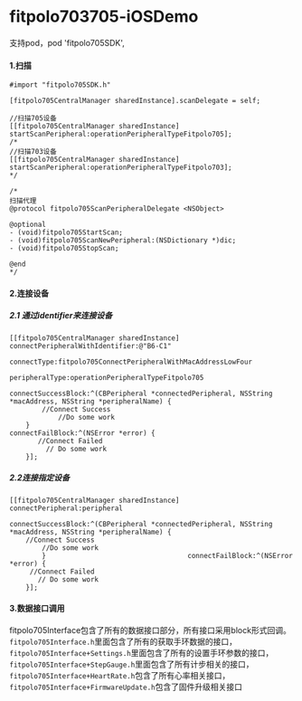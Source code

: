 # fitpolo703705-iOSDemo

支持pod，pod 'fitpolo705SDK',
#### 1.扫描
```
#import "fitpolo705SDK.h"

[fitpolo705CentralManager sharedInstance].scanDelegate = self;

//扫描705设备
[[fitpolo705CentralManager sharedInstance] startScanPeripheral:operationPeripheralTypeFitpolo705];
/*
//扫描703设备
[[fitpolo705CentralManager sharedInstance] startScanPeripheral:operationPeripheralTypeFitpolo703];
*/

/*
扫描代理
@protocol fitpolo705ScanPeripheralDelegate <NSObject>

@optional
- (void)fitpolo705StartScan;
- (void)fitpolo705ScanNewPeripheral:(NSDictionary *)dic;
- (void)fitpolo705StopScan;

@end
*/

```

#### 2.连接设备
##### 2.1 通过identifier来连接设备

```
[[fitpolo705CentralManager sharedInstance] connectPeripheralWithIdentifier:@"B6-C1"
                                                               connectType:fitpolo705ConnectPeripheralWithMacAddressLowFour
                                                            peripheralType:operationPeripheralTypeFitpolo705
                                                       connectSuccessBlock:^(CBPeripheral *connectedPeripheral, NSString *macAddress, NSString *peripheralName) {
        //Connect Success
		    //Do some work
    }                                                     connectFailBlock:^(NSError *error) {
       //Connect Failed
	     // Do some work
    }];
```

##### 2.2连接指定设备

```
[[fitpolo705CentralManager sharedInstance] connectPeripheral:peripheral
                                         connectSuccessBlock:^(CBPeripheral *connectedPeripheral, NSString *macAddress, NSString *peripheralName) {
    //Connect Success
		//Do some work
        }                                   connectFailBlock:^(NSError *error) {
     //Connect Failed
	   // Do some work
    }];
```

#### 3.数据接口调用
fitpolo705Interface包含了所有的数据接口部分，所有接口采用block形式回调。
```fitpolo705Interface.h```里面包含了所有的获取手环数据的接口，```fitpolo705Interface+Settings.h```里面包含了所有的设置手环参数的接口，```fitpolo705Interface+StepGauge.h```里面包含了所有计步相关的接口，```fitpolo705Interface+HeartRate.h```包含了所有心率相关接口，```fitpolo705Interface+FirmwareUpdate.h```包含了固件升级相关接口



